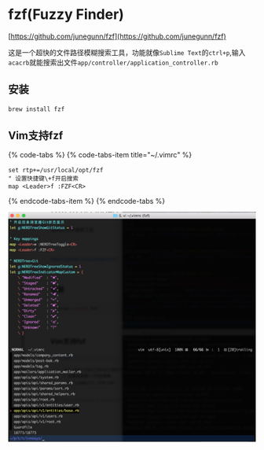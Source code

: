 # fzf\(Fuzzy Finder\)

[https://github.com/junegunn/fzf](https://github.com/junegunn/fzf)

这是一个超快的文件路径模糊搜索工具，功能就像`Sublime Text`的`ctrl+p`,输入`acacrb`就能搜索出文件`app/controller/application_controller.rb`

## 安装

```bash
brew install fzf
```

## Vim支持fzf

{% code-tabs %}
{% code-tabs-item title="~/.vimrc" %}
```text
set rtp+=/usr/local/opt/fzf
" 设置快捷键\+f开启搜索
map <Leader>f :FZF<CR>
```
{% endcode-tabs-item %}
{% endcode-tabs %}

![](../.gitbook/assets/image%20%2832%29.png)

